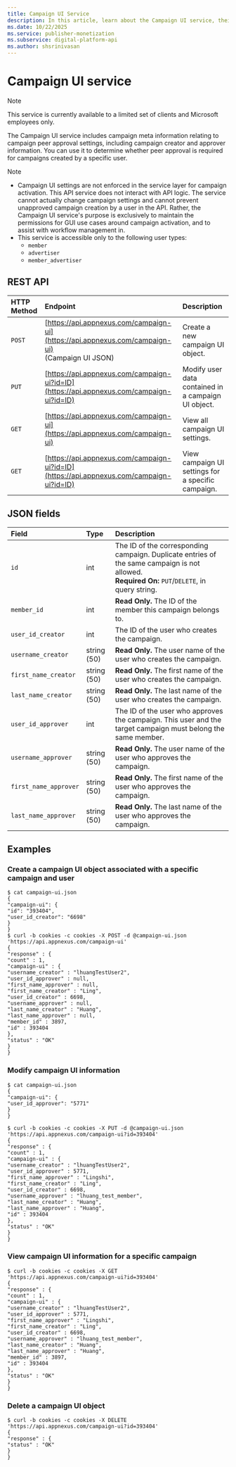 ```yaml
---
title: Campaign UI Service
description: In this article, learn about the Campaign UI service, their JSON fields, and REST API with thorough examples.
ms.date: 10/22/2025
ms.service: publisher-monetization
ms.subservice: digital-platform-api
ms.author: shsrinivasan
---
```


# Campaign UI service

> [!NOTE]
> This service is currently available to a limited set of clients and Microsoft employees only.

The Campaign UI service includes campaign meta information relating to campaign peer approval settings, including campaign creator and approver information. You can use it to determine whether peer approval is required for campaigns created by a specific user.

> [!NOTE]
>
> - Campaign UI settings are not enforced in the service layer for campaign activation. This API service does not interact with API logic. The service cannot actually change campaign settings and cannot prevent unapproved campaign creation by a user in the API. Rather, the Campaign UI service's purpose is exclusively to maintain the permissions for GUI use cases around campaign activation, and to assist with workflow management in.
> - This service is accessible only to the following user types:
>   - `member`
>   - `advertiser`
>   - `member_advertiser`

## REST API

| HTTP Method | Endpoint | Description |
|:---|:---|:---|
| `POST` | [https://api.appnexus.com/campaign-ui](https://api.appnexus.com/campaign-ui)<br>(Campaign UI JSON)  | Create a new campaign UI object. |
| `PUT` | [https://api.appnexus.com/campaign-ui?id=ID](https://api.appnexus.com/campaign-ui?id=ID) | Modify user data contained in a campaign UI object. |
| `GET` | [https://api.appnexus.com/campaign-ui](https://api.appnexus.com/campaign-ui) | View all campaign UI settings. |
| `GET` | [https://api.appnexus.com/campaign-ui?id=ID](https://api.appnexus.com/campaign-ui?id=ID) | View campaign UI settings for a specific campaign. |

## JSON fields

| Field | Type | Description |
|:---|:---|:---|
| `id` | int | The ID of the corresponding campaign. Duplicate entries of the same campaign is not allowed.<br>**Required On:** `PUT`/`DELETE`, in query string. |
| `member_id` | int | **Read Only.** The ID of the member this campaign belongs to. |
| `user_id_creator` | int | The ID of the user who creates the campaign. |
| `username_creator` | string (50) | **Read Only.** The user name of the user who creates the campaign. |
| `first_name_creator` | string (50) | **Read Only.** The first name of the user who creates the campaign. |
| `last_name_creator` | string (50) | **Read Only.** The last name of the user who creates the campaign. |
| `user_id_approver` | int | The ID of the user who approves the campaign. This user and the target campaign must belong the same member. |
| `username_approver` | string (50) | **Read Only.** The user name of the user who approves the campaign. |
| `first_name_approver` | string (50) | **Read Only.** The first name of the user who approves the campaign. |
| `last_name_approver` | string (50) | **Read Only.** The last name of the user who approves the campaign. |

## Examples

### Create a campaign UI object associated with a specific campaign and user

```
$ cat campaign-ui.json
{
"campaign-ui": {
"id": "393404",
"user_id_creator": "6698"
}
}
$ curl -b cookies -c cookies -X POST -d @campaign-ui.json 'https://api.appnexus.com/campaign-ui'
{
"response" : {
"count" : 1,
"campaign-ui" : {
"username_creator" : "lhuangTestUser2",
"user_id_approver" : null,
"first_name_approver" : null,
"first_name_creator" : "Ling",
"user_id_creator" : 6698,
"username_approver" : null,
"last_name_creator" : "Huang",
"last_name_approver" : null,
"member_id" : 3897,
"id" : 393404
},
"status" : "OK"
}
}
```

### Modify campaign UI information

```
$ cat campaign-ui.json
{
"campaign-ui": {
"user_id_approver": "5771"
}
}
```

```
$ curl -b cookies -c cookies -X PUT -d @campaign-ui.json 'https://api.appnexus.com/campaign-ui?id=393404'
{
"response" : {
"count" : 1,
"campaign-ui" : {
"username_creator" : "lhuangTestUser2",
"user_id_approver" : 5771,
"first_name_approver" : "Lingshi",
"first_name_creator" : "Ling",
"user_id_creator" : 6698,
"username_approver" : "lhuang_test_member",
"last_name_creator" : "Huang",
"last_name_approver" : "Huang",
"id" : 393404
},
"status" : "OK"
}
}
```

### View campaign UI information for a specific campaign

```
$ curl -b cookies -c cookies -X GET 'https://api.appnexus.com/campaign-ui?id=393404'
{
"response" : {
"count" : 1,
"campaign-ui" : {
"username_creator" : "lhuangTestUser2",
"user_id_approver" : 5771,
"first_name_approver" : "Lingshi",
"first_name_creator" : "Ling",
"user_id_creator" : 6698,
"username_approver" : "lhuang_test_member",
"last_name_creator" : "Huang",
"last_name_approver" : "Huang",
"member_id" : 3897,
"id" : 393404
},
"status" : "OK"
}
}
```

### Delete a campaign UI object

```
$ curl -b cookies -c cookies -X DELETE 'https://api.appnexus.com/campaign-ui?id=393404'
{
"response" : {
"status" : "OK"
}
}
```
